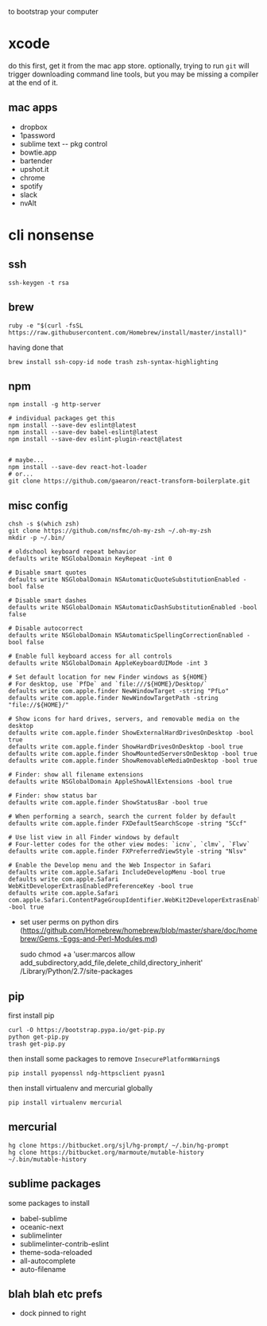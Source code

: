 to bootstrap your computer

# xcode

do this first, get it from the mac app store. optionally, trying to run `git`
will trigger downloading command line tools, but you may be missing a compiler
at the end of it.

## mac apps

* dropbox
* 1password
* sublime text -- pkg control
* bowtie.app
* bartender
* upshot.it
* chrome
* spotify
* slack
* nvAlt

# cli nonsense

## ssh

    ssh-keygen -t rsa

## brew

    ruby -e "$(curl -fsSL https://raw.githubusercontent.com/Homebrew/install/master/install)"

having done that

    brew install ssh-copy-id node trash zsh-syntax-highlighting


## npm

    npm install -g http-server

    # individual packages get this
    npm install --save-dev eslint@latest
    npm install --save-dev babel-eslint@latest
    npm install --save-dev eslint-plugin-react@latest


    # maybe...
    npm install --save-dev react-hot-loader
    # or...
    git clone https://github.com/gaearon/react-transform-boilerplate.git

## misc config

    chsh -s $(which zsh)
    git clone https://github.com/nsfmc/oh-my-zsh ~/.oh-my-zsh
    mkdir -p ~/.bin/

    # oldschool keyboard repeat behavior
    defaults write NSGlobalDomain KeyRepeat -int 0

    # Disable smart quotes
    defaults write NSGlobalDomain NSAutomaticQuoteSubstitutionEnabled -bool false

    # Disable smart dashes
    defaults write NSGlobalDomain NSAutomaticDashSubstitutionEnabled -bool false

    # Disable autocorrect
    defaults write NSGlobalDomain NSAutomaticSpellingCorrectionEnabled -bool false

    # Enable full keyboard access for all controls
    defaults write NSGlobalDomain AppleKeyboardUIMode -int 3

    # Set default location for new Finder windows as ${HOME}
    # For desktop, use `PfDe` and `file:///${HOME}/Desktop/`
    defaults write com.apple.finder NewWindowTarget -string "PfLo"
    defaults write com.apple.finder NewWindowTargetPath -string "file://${HOME}/"

    # Show icons for hard drives, servers, and removable media on the desktop
    defaults write com.apple.finder ShowExternalHardDrivesOnDesktop -bool true
    defaults write com.apple.finder ShowHardDrivesOnDesktop -bool true
    defaults write com.apple.finder ShowMountedServersOnDesktop -bool true
    defaults write com.apple.finder ShowRemovableMediaOnDesktop -bool true

    # Finder: show all filename extensions
    defaults write NSGlobalDomain AppleShowAllExtensions -bool true

    # Finder: show status bar
    defaults write com.apple.finder ShowStatusBar -bool true

    # When performing a search, search the current folder by default
    defaults write com.apple.finder FXDefaultSearchScope -string "SCcf"

    # Use list view in all Finder windows by default
    # Four-letter codes for the other view modes: `icnv`, `clmv`, `Flwv`
    defaults write com.apple.finder FXPreferredViewStyle -string "Nlsv"

    # Enable the Develop menu and the Web Inspector in Safari
    defaults write com.apple.Safari IncludeDevelopMenu -bool true
    defaults write com.apple.Safari WebKitDeveloperExtrasEnabledPreferenceKey -bool true
    defaults write com.apple.Safari com.apple.Safari.ContentPageGroupIdentifier.WebKit2DeveloperExtrasEnabled -bool true



* set user perms on python dirs (https://github.com/Homebrew/homebrew/blob/master/share/doc/homebrew/Gems,-Eggs-and-Perl-Modules.md)

    sudo chmod +a 'user:marcos allow add_subdirectory,add_file,delete_child,directory_inherit' /Library/Python/2.7/site-packages


## pip

first install pip

    curl -O https://bootstrap.pypa.io/get-pip.py
    python get-pip.py
    trash get-pip.py

then install some packages to remove `InsecurePlatformWarning`s

    pip install pyopenssl ndg-httpsclient pyasn1

then install virtualenv and mercurial globally

    pip install virtualenv mercurial


## mercurial

    hg clone https://bitbucket.org/sjl/hg-prompt/ ~/.bin/hg-prompt
    hg clone https://bitbucket.org/marmoute/mutable-history ~/.bin/mutable-history


## sublime packages

some packages to install

* babel-sublime
* oceanic-next
* sublimelinter
* sublimelinter-contrib-eslint
* theme-soda-reloaded
* all-autocomplete
* auto-filename


## blah blah etc prefs

* dock pinned to right

